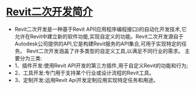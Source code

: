 # [Revit二次开发简介](https://binbinstrong.github.io/RevitDp_Learn/)

- Revit二次开发是一种基于Revit API(应用程序编程接口)的自动化开发技术,它允许在Revit中建立新的软件功能,实现自定义的功能。Revit二次开发源自于Autodesk公司提供的API,它是构建Revit服务的API集合,可用于实现特定的任务。 Revit二次开发涵盖了许多类型的自定义工具,以满足不同行业的需求。 主要分为三类:
- 1、插件开发:使用Revit API开发的第三方插件,用于自定义Revit的功能和行为;
- 2、工具开发:专门用于支持某个行业或设计流程的Revit工具。
- 3、定制开发:运用Revit Api开发定制应用实现特定任务和用途。
